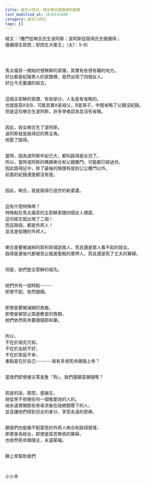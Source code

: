 ```yaml
---
title: 經文小亮光：妓女喇合是路得的婆婆
last_modified_at: 1620143400
category: 經文小亮光
tags: []
---
```


<p>經文：『撒門從喇合氏生波阿斯；波阿斯從路得氏生俄備得；<br>
俄備得生耶西；耶西生大衛王』（太1：5-6）</p>

<p>&nbsp;</p>

<p><br>
馬太福音一開始的很無聊的家譜，其實有些很有趣的地方。<br>
好比都是紀錄男人的家譜裡，竟然出現了四個女人。<br>
好比今天要講的經文。</p>

<p><br>
這個主耶穌的家譜，有些部分，人名是有省略的。<br>
也就是寫A生B，可能其實A是祖父，B是孫子，中間省略了父親沒紀錄。<br>
但是這句喇合生波阿斯，許多學者認為並沒有省略。</p>

<p><br>
因此，妓女喇合生了波阿斯。<br>
波阿斯就是路得記的男主角。<br>
他娶了路得。</p>

<p><br>
當時，因為波阿斯年紀已大，都叫路得是女兒了。<br>
所以，當時波阿斯的媽媽喇合和父親撒門，可能都已經過世。<br>
因此路得記中，除了最後的族譜有提到公公撒門以外，<br>
前面的紀錄連提都沒有提。</p>

<p><br>
因此，喇合，就是路得已過世的新婆婆。</p>

<p><br>
這有什麼特殊嗎？<br>
特殊點在馬太福音的主耶穌家譜四個女人裡面，<br>
這句經文就出現了二個！<br>
而這兩個，都是外邦人！<br>
並且是低賤的外邦人。</p>

<p><br>
喇合是要被滅掉的耶利哥城迦南人，而且還是眾人看不起的妓女。<br>
路得是連後代都被禁止踏進聖殿的摩押人，而且還是死了丈夫的寡婦。</p>

<p><br>
但是，她們是主耶穌的祖先。</p>

<p><br>
她們共有一個特點------<br>
即使不配，依然跟隨。</p>

<p><br>
即使是要被滅絕的族裔，<br>
即使是被禁止踏進教堂的族類，<br>
她們依然死命要跟隨耶和華。</p>

<p><br>
所以，<br>
不在於祖先咒祖，<br>
不在於血統不好，<br>
不在於家庭不幸，<br>
重點是在於自己--------我有多想死命跟隨上帝？</p>

<p><br>
當我們即使被主罵是隻『狗』，我們還願意跟隨嗎？</p>

<p><br>
若是的話，那麼，感謝主，<br>
祂從來不拒絕任何一個敬愛祂的人的。<br>
祂永遠賞賜那些來尋求躲在祂翅膀蔭下的人，<br>
並且讓他們得到兒女的身分，享受永遠的恩典。</p>

<p><br>
願我們也能像不配蒙恩的外邦人喇合和路得那樣，<br>
即使身為妓女，即使是孤苦無依的寡婦，<br>
也依然死命跟隨主，永遠蒙福。</p>

<p><br>
願上帝幫助我們</p>

<p>&nbsp;</p>

<p>小小羊</p>

